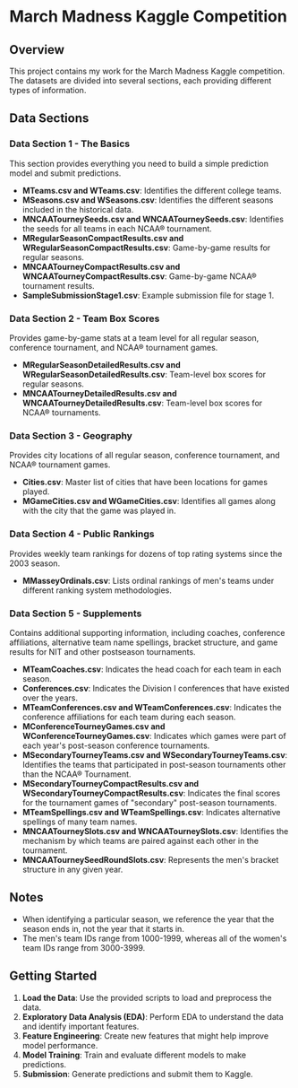 # March Madness Kaggle Competition

## Overview
This project contains my work for the March Madness Kaggle competition. The datasets are divided into several sections, each providing different types of information.

## Data Sections

### Data Section 1 - The Basics
This section provides everything you need to build a simple prediction model and submit predictions.

- **MTeams.csv and WTeams.csv**: Identifies the different college teams.
- **MSeasons.csv and WSeasons.csv**: Identifies the different seasons included in the historical data.
- **MNCAATourneySeeds.csv and WNCAATourneySeeds.csv**: Identifies the seeds for all teams in each NCAA® tournament.
- **MRegularSeasonCompactResults.csv and WRegularSeasonCompactResults.csv**: Game-by-game results for regular seasons.
- **MNCAATourneyCompactResults.csv and WNCAATourneyCompactResults.csv**: Game-by-game NCAA® tournament results.
- **SampleSubmissionStage1.csv**: Example submission file for stage 1.

### Data Section 2 - Team Box Scores
Provides game-by-game stats at a team level for all regular season, conference tournament, and NCAA® tournament games.

- **MRegularSeasonDetailedResults.csv and WRegularSeasonDetailedResults.csv**: Team-level box scores for regular seasons.
- **MNCAATourneyDetailedResults.csv and WNCAATourneyDetailedResults.csv**: Team-level box scores for NCAA® tournaments.

### Data Section 3 - Geography
Provides city locations of all regular season, conference tournament, and NCAA® tournament games.

- **Cities.csv**: Master list of cities that have been locations for games played.
- **MGameCities.csv and WGameCities.csv**: Identifies all games along with the city that the game was played in.

### Data Section 4 - Public Rankings
Provides weekly team rankings for dozens of top rating systems since the 2003 season.

- **MMasseyOrdinals.csv**: Lists ordinal rankings of men's teams under different ranking system methodologies.

### Data Section 5 - Supplements
Contains additional supporting information, including coaches, conference affiliations, alternative team name spellings, bracket structure, and game results for NIT and other postseason tournaments.

- **MTeamCoaches.csv**: Indicates the head coach for each team in each season.
- **Conferences.csv**: Indicates the Division I conferences that have existed over the years.
- **MTeamConferences.csv and WTeamConferences.csv**: Indicates the conference affiliations for each team during each season.
- **MConferenceTourneyGames.csv and WConferenceTourneyGames.csv**: Indicates which games were part of each year's post-season conference tournaments.
- **MSecondaryTourneyTeams.csv and WSecondaryTourneyTeams.csv**: Identifies the teams that participated in post-season tournaments other than the NCAA® Tournament.
- **MSecondaryTourneyCompactResults.csv and WSecondaryTourneyCompactResults.csv**: Indicates the final scores for the tournament games of "secondary" post-season tournaments.
- **MTeamSpellings.csv and WTeamSpellings.csv**: Indicates alternative spellings of many team names.
- **MNCAATourneySlots.csv and WNCAATourneySlots.csv**: Identifies the mechanism by which teams are paired against each other in the tournament.
- **MNCAATourneySeedRoundSlots.csv**: Represents the men's bracket structure in any given year.

## Notes
- When identifying a particular season, we reference the year that the season ends in, not the year that it starts in.
- The men's team IDs range from 1000-1999, whereas all of the women's team IDs range from 3000-3999.

## Getting Started
1. **Load the Data**: Use the provided scripts to load and preprocess the data.
2. **Exploratory Data Analysis (EDA)**: Perform EDA to understand the data and identify important features.
3. **Feature Engineering**: Create new features that might help improve model performance.
4. **Model Training**: Train and evaluate different models to make predictions.
5. **Submission**: Generate predictions and submit them to Kaggle.